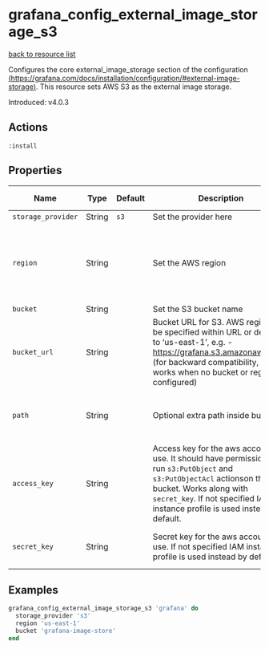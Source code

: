 # grafana_config_external_image_storage_s3

[back to resource list](https://github.com/sous-chefs/grafana#resources)

Configures the core external_image_storage section of the configuration [(https://grafana.com/docs/installation/configuration/#external-image-storage)](https://grafana.com/docs/installation/configuration/#external-image-storage). This resource sets AWS S3 as the external image storage.

Introduced: v4.0.3

## Actions

`:install`

## Properties

| Name                      | Type        |  Default                                  | Description                                               | Allowed Values  |
| ------------------------- | ----------- | ----------------------------------------- | --------------------------------------------------------- | --------------- |
| `storage_provider`        | String      | `s3`                                      | Set the provider here                                     | s3              |
| `region`                  | String      |                                           | Set the AWS region                                        | Any AWS region e.g `us-east-1`, `us-west-2` etc. |
| `bucket`                  | String      |                                           | Set the S3 bucket name                                    |                 |
| `bucket_url`              | String      |                                           | Bucket URL for S3. AWS region can be specified within URL or defaults to ‘us-east-1’, e.g. - <https://grafana.s3.amazonaws.com/>    (for backward compatibility, only works when no bucket or region are configured) | |
| `path`                    | String      |                                           | Optional extra path inside bucket                        | Valid path inside the S3 bucket |
| `access_key`              | String      |                                           | Access key for the aws account to use. It should have permissions to run `s3:PutObject` and `s3:PutObjectAcl` actionson the S3 bucket. Works along with `secret_key`. If not specified IAM instance profile is used instead by default. | Valid AWS secret key |
| `secret_key`              | String      |                                           | Secret key for the aws account to use. If not specified IAM instance profile is used instead by default. | Valid AWS access key |

## Examples

```ruby
grafana_config_external_image_storage_s3 'grafana' do
  storage_provider 's3'
  region 'us-east-1'
  bucket 'grafana-image-store'
end
```
